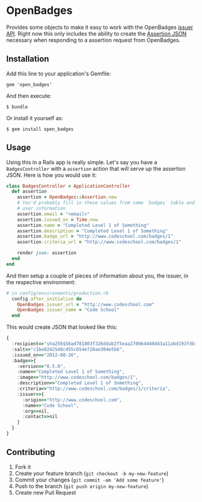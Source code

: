 # OpenBadges

Provides some objects to make it easy to work with the OpenBadges [issuer API](https://github.com/mozilla/openbadges/wiki/Issuer-API). Right
now this only includes the ability to create the [Assertion JSON](https://github.com/mozilla/openbadges/wiki/Assertions) necessary when responding
to a assertion request from OpenBadges.

## Installation

Add this line to your application's Gemfile:

    gem 'open_badges'

And then execute:

    $ bundle

Or install it yourself as:

    $ gem install open_badges

## Usage

Using this in a Rails app is really simple.  Let's say you have a `BadgesController`
with a `assertion` action that will serve up the assertion JSON.  Here is how you would use it:

```ruby
class BadgesController < ApplicationController
  def assertion
    assertion = OpenBadges::Assertion.new
    # You'd probably fill in these values from some `badges` table and
    # user information
    assertion.email = "<email>"
    assertion.issued_on = Time.now
    assertion.name = "Completed Level 1 of Something"
    assertion.description = "Completed Level 1 of Something"
    assertion.badge_url = "http://www.codeschool.com/badges/1"
    assertion.criteria_url = "http://www.codeschool.com/badges/1"

    render json: assertion
  end
end
```

And then setup a couple of pieces of information about you, the issuer, in the respective environment:

```ruby
# in config/environments/production.rb
  config.after_initialize do
    OpenBadges.issuer_url = "http://www.codeschool.com"
    OpenBadges.issuer_name = "Code School"
  end
```

This would create JSON that looked like this:

```javascript
{
  :recipient=>"sha256$56ad781803f326ddab2f5eaa270964d40d43a11abd193fdb121334f1e653263a", 
  :salt=>"c1be0242548c455c654e720ae304e5b6", 
  :issued_on=>"2012-08-26", 
  :badge=>{
    :version=>"0.5.0", 
    :name=>"Completed Level 1 of Something", 
    :image=>"http://www.codeschool.com/badges/1", 
    :description=>"Completed Level 1 of Something", 
    :criteria=>"http://www.codeschool.com/badges/1/criteria", 
    :issuer=>{
      :origin=>"http://www.codeschool.com", 
      :name=>"Code School", 
      :org=>nil, 
      :contact=>nil
    }
  }
}
```

## Contributing

1. Fork it
2. Create your feature branch (`git checkout -b my-new-feature`)
3. Commit your changes (`git commit -am 'Add some feature'`)
4. Push to the branch (`git push origin my-new-feature`)
5. Create new Pull Request
